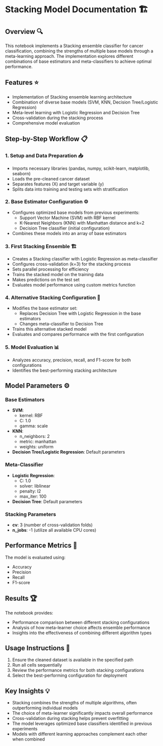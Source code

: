 # Stacking Model Documentation 🏗️

## Overview 🔍
This notebook implements a Stacking ensemble classifier for cancer classification, combining the strengths of multiple base models through a meta-learning approach. The implementation explores different combinations of base estimators and meta-classifiers to achieve optimal performance.

## Features ⭐
- Implementation of Stacking ensemble learning architecture
- Combination of diverse base models (SVM, KNN, Decision Tree/Logistic Regression)
- Meta-level learning with Logistic Regression and Decision Tree
- Cross-validation during the stacking process
- Comprehensive model evaluation

## Step-by-Step Workflow 📋

### 1. Setup and Data Preparation 📥
- Imports necessary libraries (pandas, numpy, scikit-learn, matplotlib, seaborn)
- Loads the pre-cleaned cancer dataset
- Separates features (X) and target variable (y)
- Splits data into training and testing sets with stratification

### 2. Base Estimator Configuration ⚙️
- Configures optimized base models from previous experiments:
  - Support Vector Machine (SVM) with RBF kernel
  - K-Nearest Neighbors (KNN) with Manhattan distance and k=2
  - Decision Tree classifier (initial configuration)
- Combines these models into an array of base estimators

### 3. First Stacking Ensemble 🏗️
- Creates a Stacking classifier with Logistic Regression as meta-classifier
- Configures cross-validation (k=3) for the stacking process
- Sets parallel processing for efficiency
- Trains the stacked model on the training data
- Makes predictions on the test set
- Evaluates model performance using custom metrics function

### 4. Alternative Stacking Configuration 🔄
- Modifies the base estimator set:
  - Replaces Decision Tree with Logistic Regression in the base estimators
  - Changes meta-classifier to Decision Tree
- Trains this alternative stacked model
- Evaluates and compares performance with the first configuration

### 5. Model Evaluation 📊
- Analyzes accuracy, precision, recall, and F1-score for both configurations
- Identifies the best-performing stacking architecture

## Model Parameters ⚙️

### Base Estimators
- **SVM**: 
  - kernel: RBF
  - C: 1.0
  - gamma: scale
- **KNN**:
  - n_neighbors: 2
  - metric: manhattan
  - weights: uniform
- **Decision Tree/Logistic Regression**: Default parameters

### Meta-Classifier
- **Logistic Regression**:
  - C: 1.0
  - solver: liblinear
  - penalty: l2
  - max_iter: 100
- **Decision Tree**: Default parameters

### Stacking Parameters
- **cv**: 3 (number of cross-validation folds)
- **n_jobs**: -1 (utilize all available CPU cores)

## Performance Metrics 📏
The model is evaluated using:
- Accuracy
- Precision
- Recall
- F1-score

## Results 🏆
The notebook provides:
- Performance comparison between different stacking configurations
- Analysis of how meta-learner choice affects ensemble performance
- Insights into the effectiveness of combining different algorithm types

## Usage Instructions 📝
1. Ensure the cleaned dataset is available in the specified path
2. Run all cells sequentially
3. Review the performance metrics for both stacking configurations
4. Select the best-performing configuration for deployment

## Key Insights 💡
- Stacking combines the strengths of multiple algorithms, often outperforming individual models
- The choice of meta-learner significantly impacts overall performance
- Cross-validation during stacking helps prevent overfitting
- The model leverages optimized base classifiers identified in previous experiments
- Models with different learning approaches complement each other when combined

